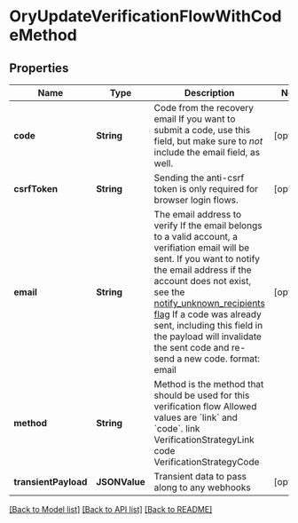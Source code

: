# OryUpdateVerificationFlowWithCodeMethod

## Properties
Name | Type | Description | Notes
------------ | ------------- | ------------- | -------------
**code** | **String** | Code from the recovery email  If you want to submit a code, use this field, but make sure to _not_ include the email field, as well. | [optional] 
**csrfToken** | **String** | Sending the anti-csrf token is only required for browser login flows. | [optional] 
**email** | **String** | The email address to verify  If the email belongs to a valid account, a verifiation email will be sent.  If you want to notify the email address if the account does not exist, see the [notify_unknown_recipients flag](https://www.ory.sh/docs/kratos/self-service/flows/verify-email-account-activation#attempted-verification-notifications)  If a code was already sent, including this field in the payload will invalidate the sent code and re-send a new code.  format: email | [optional] 
**method** | **String** | Method is the method that should be used for this verification flow  Allowed values are &#x60;link&#x60; and &#x60;code&#x60;. link VerificationStrategyLink code VerificationStrategyCode | 
**transientPayload** | **JSONValue** | Transient data to pass along to any webhooks | [optional] 

[[Back to Model list]](../README.md#documentation-for-models) [[Back to API list]](../README.md#documentation-for-api-endpoints) [[Back to README]](../README.md)


